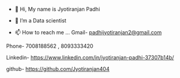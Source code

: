 - 👋 Hi, My name is Jyotiranjan Padhi
- 👀 I’m a Data scientist










- 📫 How to reach me ...
Gmail- padhijyotiranjan2@gmail.com

Phone- 7008188562 , 8093333420

Linkedin- https://www.linkedin.com/in/jyotiranjan-padhi-37307b14b/

github- https://github.com/Jyotiranjan404

